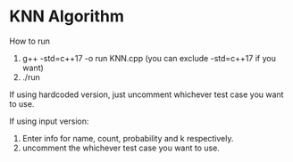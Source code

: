 # KNN Algorithm
How to run
1. g++ -std=c++17 -o run KNN.cpp (you can exclude -std=c++17 if you want)
2. ./run

If using hardcoded version, just uncomment whichever test case you want to use.

If using input version:
1. Enter info for name, count, probability and k respectively.
2. uncomment the whichever test case you want to use.